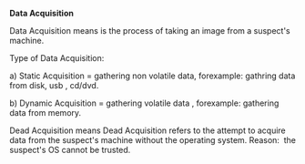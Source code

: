 **Data Acquisition**

Data Acquisition means is the process of taking an image from a suspect's machine.

Type of Data Acquisition:

a) Static Acquisition = gathering non volatile data, forexample: gathring data from disk, usb , cd/dvd.

b) Dynamic Acquisition = gathering volatile data , forexample: gathering data from memory.

Dead Acquisition means Dead Acquisition refers to the attempt to acquire data from the suspect's machine without the operating system.
Reason:  the suspect's OS cannot be trusted.
